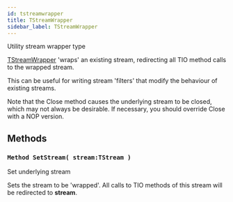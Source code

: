 ```yaml
---
id: tstreamwrapper
title: TStreamWrapper
sidebar_label: TStreamWrapper
---
```


Utility stream wrapper type



[TStreamWrapper](../../../brl/brl.stream/tstreamwrapper) 'wraps' an existing stream, redirecting all TIO method calls to the wrapped
stream.

This can be useful for writing stream 'filters' that modify the behaviour of existing
streams.

Note that the Close method causes the underlying stream to be closed, which may not always
be desirable. If necessary, you should override Close with a NOP version.


## Methods

### `Method SetStream( stream:TStream )`

Set underlying stream


Sets the stream to be 'wrapped'. All calls to TIO methods of this stream will be
redirected to <b>stream</b>.



